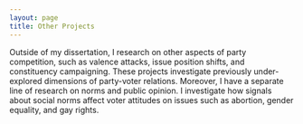 ```yaml
---
layout: page
title: Other Projects
---
```


Outside of my dissertation, I research on other aspects of party competition, such as valence attacks, issue position shifts, and constituency campaigning. These projects investigate previously under-explored dimensions of party-voter relations. Moreover, I have a separate line of research on norms and public opinion. I investigate how signals about social norms affect voter attitudes on issues such as abortion, gender equality, and gay rights.
